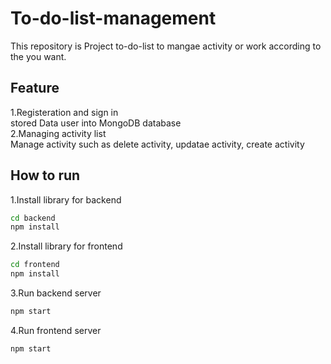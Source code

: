 # To-do-list-management
This repository is Project to-do-list to mangae activity or work according to the you want.  
## Feature 
1.Registeration and sign in  
stored Data user into MongoDB database  
2.Managing activity list  
Manage activity such as delete activity, updatae activity, create activity  
## How to run
1.Install library for backend  
```bash
cd backend
npm install
```
2.Install library for frontend
```bash
cd frontend
npm install
```
3.Run backend server
```bash
npm start
```
4.Run frontend server
```bash
npm start
```
